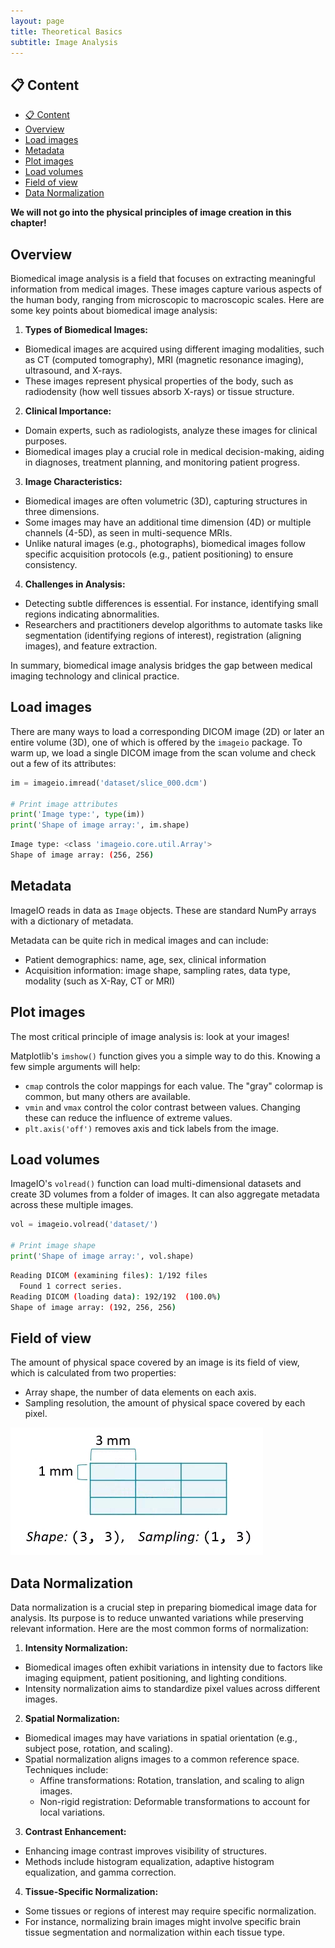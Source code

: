 ```yaml
---
layout: page
title: Theoretical Basics
subtitle: Image Analysis
---
```


## 📋 Content
- [📋 Content](#-content)
- [Overview](#overview)
- [Load images](#load-images)
- [Metadata](#metadata)
- [Plot images](#plot-images)
- [Load volumes](#load-volumes)
- [Field of view](#field-of-view)
- [Data Normalization](#data-normalization)

**We will not go into the physical principles of image creation in this chapter!**

## Overview
Biomedical image analysis is a field that focuses on extracting meaningful information from medical images. These images capture various aspects of the human body, ranging from microscopic to macroscopic scales. Here are some key points about biomedical image analysis:

1. **Types of Biomedical Images:**
- Biomedical images are acquired using different imaging modalities, such as CT (computed tomography), MRI (magnetic resonance imaging), ultrasound, and X-rays.
- These images represent physical properties of the body, such as radiodensity (how well tissues absorb X-rays) or tissue structure.
2. **Clinical Importance:**
- Domain experts, such as radiologists, analyze these images for clinical purposes.
- Biomedical images play a crucial role in medical decision-making, aiding in diagnoses, treatment planning, and monitoring patient progress.
3. **Image Characteristics:**
- Biomedical images are often volumetric (3D), capturing structures in three dimensions.
- Some images may have an additional time dimension (4D) or multiple channels (4-5D), as seen in multi-sequence MRIs.
- Unlike natural images (e.g., photographs), biomedical images follow specific acquisition protocols (e.g., patient positioning) to ensure consistency.
4. **Challenges in Analysis:**
- Detecting subtle differences is essential. For instance, identifying small regions indicating abnormalities.
- Researchers and practitioners develop algorithms to automate tasks like segmentation (identifying regions of interest), registration (aligning images), and feature extraction.
  
In summary, biomedical image analysis bridges the gap between medical imaging technology and clinical practice.


## Load images
There are many ways to load a corresponding DICOM image (2D) or later an entire volume (3D), one of which is offered by the `imageio` package. To warm up, we load a single DICOM image from the scan volume and check out a few of its attributes:
```python
im = imageio.imread('dataset/slice_000.dcm')

# Print image attributes
print('Image type:', type(im))
print('Shape of image array:', im.shape)
```
```bash
Image type: <class 'imageio.core.util.Array'>
Shape of image array: (256, 256)
```


## Metadata
ImageIO reads in data as `Image` objects. These are standard NumPy arrays with a dictionary of metadata.

Metadata can be quite rich in medical images and can include:
- Patient demographics: name, age, sex, clinical information
- Acquisition information: image shape, sampling rates, data type, modality (such as X-Ray, CT or MRI)


## Plot images
The most critical principle of image analysis is: look at your images!

Matplotlib's `imshow()` function gives you a simple way to do this. Knowing a few simple arguments will help:
- `cmap` controls the color mappings for each value. The "gray" colormap is common, but many others are available.
- `vmin` and `vmax` control the color contrast between values. Changing these can reduce the influence of extreme values.
- `plt.axis('off')` removes axis and tick labels from the image.


## Load volumes
ImageIO's `volread()` function can load multi-dimensional datasets and create 3D volumes from a folder of images. It can also aggregate metadata across these multiple images.
```python
vol = imageio.volread('dataset/')

# Print image shape
print('Shape of image array:', vol.shape)
```
```bash
Reading DICOM (examining files): 1/192 files
  Found 1 correct series.
Reading DICOM (loading data): 192/192  (100.0%)
Shape of image array: (192, 256, 256)
```


## Field of view
The amount of physical space covered by an image is its field of view, which is calculated from two properties:
- Array shape, the number of data elements on each axis.
- Sampling resolution, the amount of physical space covered by each pixel.

![Image shape and sampling](../../assets/img/theoretical_basics/shape_sampling.png)


## Data Normalization
Data normalization is a crucial step in preparing biomedical image data for analysis. Its purpose is to reduce unwanted variations while preserving relevant information. Here are the most common forms of normalization:

1. **Intensity Normalization:**
- Biomedical images often exhibit variations in intensity due to factors like imaging equipment, patient positioning, and lighting conditions.
- Intensity normalization aims to standardize pixel values across different images.
2. **Spatial Normalization:**
- Biomedical images may have variations in spatial orientation (e.g., subject pose, rotation, and scaling).
- Spatial normalization aligns images to a common reference space. Techniques include:
  - Affine transformations: Rotation, translation, and scaling to align images.
  - Non-rigid registration: Deformable transformations to account for local variations.
3. **Contrast Enhancement:**
- Enhancing image contrast improves visibility of structures.
- Methods include histogram equalization, adaptive histogram equalization, and gamma correction.
4. **Tissue-Specific Normalization:**
- Some tissues or regions of interest may require specific normalization.
- For instance, normalizing brain images might involve specific brain tissue segmentation and normalization within each tissue type.